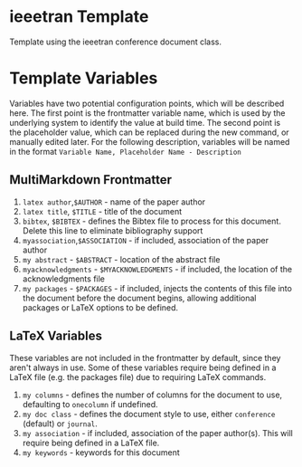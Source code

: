 # ieeetran Template

Template using the ieeetran conference document class.

# Template Variables

Variables have two potential configuration points, which will be described here. The first point is the frontmatter variable name, which is used by the underlying system to identify the value at build time. The second point is the placeholder value, which can be replaced during the new command, or manually edited later. For the following description, variables will be named in the format `Variable Name, Placeholder Name - Description`

## MultiMarkdown Frontmatter
1. `latex author`,`$AUTHOR` - name of the paper author
2. `latex title`, `$TITLE` - title of the document
3. `bibtex`, `$BIBTEX` - defines the Bibtex file to process for this document. Delete this line to eliminate bibliography support
8. `myassociation`,`$ASSOCIATION` - if included, association of the paper author
9. `my abstract` - `$ABSTRACT` - location of the abstract file
10. `myacknowledgments` - `$MYACKNOWLEDGMENTS` - if included, the location of the acknowledgments file
6. `my packages` - `$PACKAGES` - if included, injects the contents of this file into the document before the document begins, allowing additional packages or LaTeX options to be defined.

## LaTeX Variables

These variables are not included in the frontmatter by default, since they aren't always in use. Some of these variables require being defined in a LaTeX file (e.g. the packages file) due to requiring LaTeX commands.

1. `my columns` - defines the number of columns for the document to use, defaulting to `onecolumn` if undefined.
2. `my doc class` - defines the document style to use, either `conference` (default) or `journal`.
3. `my association` - if included, association of the paper author(s). This will require being defined in a LaTeX file.
3. `my keywords` - keywords for this document
